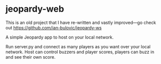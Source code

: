 # jeopardy-web

This is an old project that I have re-written and vastly improved—go check out https://github.com/ian-bulovic/jeopardy-ws

A simple Jeopardy app to host on your local network.

Run server.py and connect as many players as you want over your local network. Host can control buzzers and player scores, players can buzz in and see their own score. 
